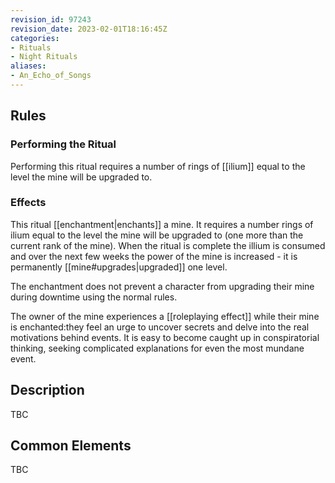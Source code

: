 ```yaml
---
revision_id: 97243
revision_date: 2023-02-01T18:16:45Z
categories:
- Rituals
- Night Rituals
aliases:
- An_Echo_of_Songs
---
```




## Rules


### Performing the Ritual
  

Performing this ritual requires a number of rings of [[ilium]] equal to the level the mine will be upgraded to.



### Effects
This ritual [[enchantment|enchants]] a mine. It requires a number rings of ilium equal to the level the mine will be upgraded to (one more than the current rank of the mine). When the ritual is complete the illium is consumed and over the next few weeks the power of the mine is increased - it is permanently [[mine#upgrades|upgraded]] one level. 

The enchantment does not prevent a character from upgrading their mine during downtime using the normal rules.

The owner of the mine experiences a [[roleplaying effect]] while their mine is enchanted:they feel an urge to uncover secrets and delve into the real motivations behind events. It is easy to become caught up in conspiratorial thinking, seeking complicated  explanations for even the most mundane event.


## Description
TBC
## Common Elements
TBC
